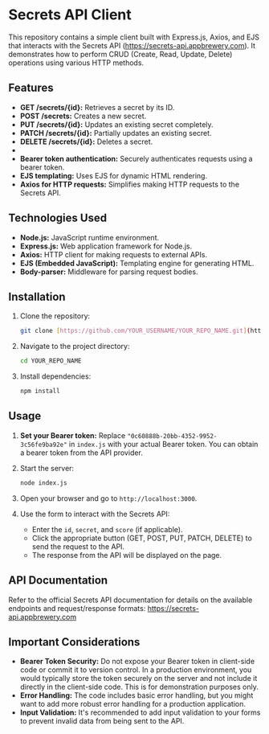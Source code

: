 # Secrets API Client

This repository contains a simple client built with Express.js, Axios, and EJS that interacts with the Secrets API (https://secrets-api.appbrewery.com).  It demonstrates how to perform CRUD (Create, Read, Update, Delete) operations using various HTTP methods.

## Features

*   **GET /secrets/{id}:** Retrieves a secret by its ID.
*   **POST /secrets:** Creates a new secret.
*   **PUT /secrets/{id}:** Updates an existing secret completely.
*   **PATCH /secrets/{id}:** Partially updates an existing secret.
*   **DELETE /secrets/{id}:** Deletes a secret.
*   
*   **Bearer token authentication:**  Securely authenticates requests using a bearer token.
*   **EJS templating:**  Uses EJS for dynamic HTML rendering.
*   **Axios for HTTP requests:**  Simplifies making HTTP requests to the Secrets API.

## Technologies Used

*   **Node.js:** JavaScript runtime environment.
*   **Express.js:** Web application framework for Node.js.
*   **Axios:** HTTP client for making requests to external APIs.
*   **EJS (Embedded JavaScript):** Templating engine for generating HTML.
*   **Body-parser:** Middleware for parsing request bodies.

## Installation

1.  Clone the repository:

    ```bash
    git clone [https://github.com/YOUR_USERNAME/YOUR_REPO_NAME.git](https://www.google.com/search?q=https://github.com/YOUR_USERNAME/YOUR_REPO_NAME.git)
    ```

2.  Navigate to the project directory:

    ```bash
    cd YOUR_REPO_NAME
    ```

3.  Install dependencies:

    ```bash
    npm install
    ```

## Usage

1.  **Set your Bearer token:** Replace `"0c60888b-20bb-4352-9952-3c56fe9ba92e"` in `index.js` with your actual Bearer token.  You can obtain a bearer token from the API provider.

2.  Start the server:

    ```bash
    node index.js
    ```

3.  Open your browser and go to `http://localhost:3000`.

4.  Use the form to interact with the Secrets API:
    *   Enter the `id`, `secret`, and `score` (if applicable).
    *   Click the appropriate button (GET, POST, PUT, PATCH, DELETE) to send the request to the API.
    *   The response from the API will be displayed on the page.

## API Documentation

Refer to the official Secrets API documentation for details on the available endpoints and request/response formats: https://secrets-api.appbrewery.com

## Important Considerations

*   **Bearer Token Security:**  Do not expose your Bearer token in client-side code or commit it to version control.  In a production environment, you would typically store the token securely on the server and not include it directly in the client-side code. This is for demonstration purposes only.
*   **Error Handling:**  The code includes basic error handling, but you might want to add more robust error handling for a production application.
*   **Input Validation:**  It's recommended to add input validation to your forms to prevent invalid data from being sent to the API.
